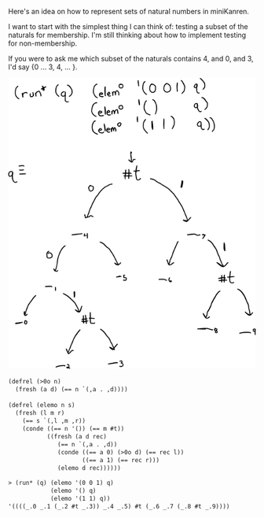 Here's an idea on how to represent sets of natural numbers in miniKanren.

I want to start with the simplest thing I can think of: testing a subset of the naturals for membership. I'm still thinking about how to implement testing for non-membership.

If you were to ask me which subset of the naturals contains 4, and 0, and 3, I'd say {0 ... 3, 4, ... }.

![Picture](img/relational-natset.png)

```minikanren
(defrel (>0o n)
  (fresh (a d) (== n `(,a . ,d))))

(defrel (elemo n s)
  (fresh (l m r)
    (== s `(,l ,m ,r))
    (conde ((== n '()) (== m #t))
           ((fresh (a d rec)
              (== n `(,a . ,d))
              (conde ((== a 0) (>0o d) (== rec l))
                     ((== a 1) (== rec r)))
              (elemo d rec))))))
```

```
> (run* (q) (elemo '(0 0 1) q)
            (elemo '() q)
            (elemo '(1 1) q))
'((((_.0 _.1 (_.2 #t _.3)) _.4 _.5) #t (_.6 _.7 (_.8 #t _.9))))
``` 
